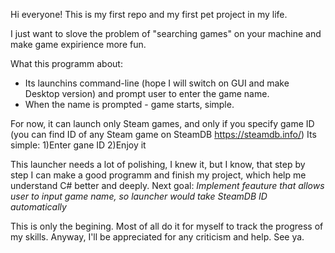 Hi everyone!
This is my first repo and my first pet project in my life.

I just want to slove the problem of "searching games" on your machine and make game expirience more fun. 

What this programm about:
- Its launchins command-line (hope I will switch on GUI and make Desktop version) and prompt user to enter the game name.
- When the name is prompted - game starts, simple.

For now, it can launch only Steam games, and only if you specify game ID (you can find ID of any Steam game on SteamDB https://steamdb.info/)
Its simple:
  1)Enter gane ID
  2)Enjoy it

This launcher needs a lot of polishing, I knew it, but I know, that step by step I can make a good programm and finish my project, which help me understand C# better and deeply.
Next goal: *Implement feauture that allows user to input game name, so launcher would take SteamDB ID automatically*

This is only the begining. Most of all do it for myself to track the progress of my skills. Anyway, I'll be appreciated for any criticism and help. 
See ya.

